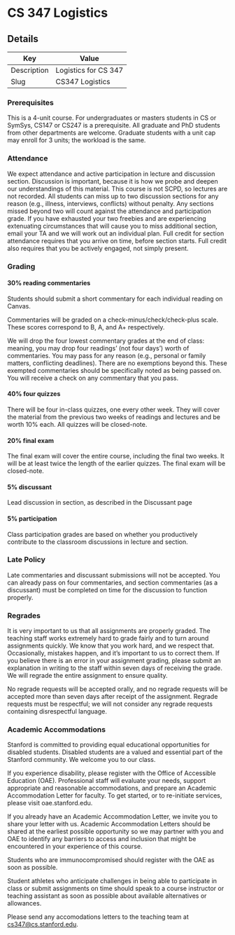 # CS 347 Logistics
## Details 
|  Key | Value|
| ------------- | ------------- |
| Description | Logistics for CS 347 |
| Slug | CS347 Logistics |

### Prerequisites
This is a 4-unit course. For undergraduates or masters students in CS or SymSys, CS147 or CS247 is a prerequisite. All graduate and PhD students from other departments are welcome. Graduate students with a unit cap may enroll for 3 units; the workload is the same.

### Attendance
We expect attendance and active participation in lecture and discussion section. Discussion is important, because it is how we probe and deepen our understandings of this material. This course is not SCPD, so lectures are not recorded. All students can miss up to two discussion sections for any reason (e.g., illness, interviews, conflicts) without penalty. Any sections missed beyond two will count against the attendance and participation grade. If you have exhausted your two freebies and are experiencing extenuating circumstances that will cause you to miss additional section, email your TA and we will work out an individual plan. Full credit for section attendance requires that you arrive on time, before section starts. Full credit also requires that you be actively engaged, not simply present.

### Grading
#### 30% reading commentaries
Students should submit a short commentary for each individual reading on Canvas.

Commentaries will be graded on a check-minus/check/check-plus scale. These scores correspond to B, A, and A+ respectively.

We will drop the four lowest commentary grades at the end of class: meaning, you may drop four readings’ (not four days’) worth of commentaries. You may pass for any reason (e.g., personal or family matters, conflicting deadlines). There are no exemptions beyond this. These exempted commentaries should be specifically noted as being passed on. You will receive a check on any commentary that you pass.

#### 40% four quizzes
There will be four in-class quizzes, one every other week. They will cover the material from the previous two weeks of readings and lectures and be worth 10% each. All quizzes will be closed-note.

#### 20% final exam
The final exam will cover the entire course, including the final two weeks. It will be at least twice the length of the earlier quizzes. The final exam will be closed-note.

#### 5% discussant
Lead discussion in section, as described in the Discussant page

#### 5% participation
Class participation grades are based on whether you productively contribute to the classroom discussions in lecture and section.

### Late Policy
Late commentaries and discussant submissions will not be accepted. You can already pass on four commentaries, and section commentaries (as a discussant) must be completed on time for the discussion to function properly.

### Regrades
It is very important to us that all assignments are properly graded. The teaching staff works extremely hard to grade fairly and to turn around assignments quickly. We know that you work hard, and we respect that. Occasionally, mistakes happen, and it’s important to us to correct them. If you believe there is an error in your assignment grading, please submit an explanation in writing to the staff within seven days of receiving the grade. We will regrade the entire assignment to ensure quality.

No regrade requests will be accepted orally, and no regrade requests will be accepted more than seven days after receipt of the assignment. Regrade requests must be respectful; we will not consider any regrade requests containing disrespectful language.

### Academic Accommodations
Stanford is committed to providing equal educational opportunities for disabled students. Disabled students are a valued and essential part of the Stanford community. We welcome you to our class.

If you experience disability, please register with the Office of Accessible Education (OAE). Professional staff will evaluate your needs, support appropriate and reasonable accommodations, and prepare an Academic Accommodation Letter for faculty. To get started, or to re-initiate services, please visit oae.stanford.edu.

If you already have an Academic Accommodation Letter, we invite you to share your letter with us. Academic Accommodation Letters should be shared at the earliest possible opportunity so we may partner with you and OAE to identify any barriers to access and inclusion that might be encountered in your experience of this course.

Students who are immunocompromised should register with the OAE as soon as possible.

Student athletes who anticipate challenges in being able to participate in class or submit assignments on time should speak to a course instructor or teaching assistant as soon as possible about available alternatives or allowances.

Please send any accomodations letters to the teaching team at cs347@cs.stanford.edu.
